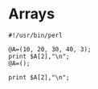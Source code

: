 # Arrays


~~~~~~~~
#!/usr/bin/perl

@A=(10, 20, 30, 40, 3);
print $A[2],"\n";
@A=();

print $A[2],"\n";
~~~~~~~~

